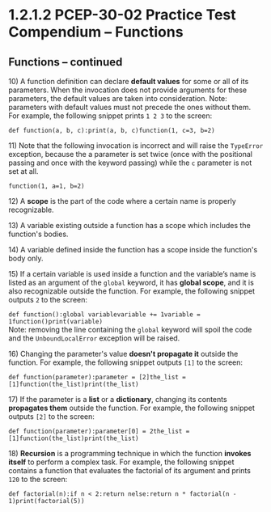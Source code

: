# 1.2.1.2 PCEP-30-02 Practice Test Compendium – Functions

## Functions – continued

10\) A function definition can declare **default values** for some or all of its parameters. When the invocation does not provide arguments for these parameters, the default values are taken into consideration. Note: parameters with default values must not precede the ones without them. For example, the following snippet prints `1 2 3` to the screen:

`def function(a, b, c):print(a, b, c)function(1, c=3, b=2)`

11\) Note that the following invocation is incorrect and will raise the `TypeError` exception, because the a parameter is set twice (once with the positional passing and once with the keyword passing) while the `c` parameter is not set at all.

`function(1, a=1, b=2)`

12\) A **scope** is the part of the code where a certain name is properly recognizable.

13\) A variable existing outside a function has a scope which includes the function's bodies.

14\) A variable defined inside the function has a scope inside the function's body only.

15\) If a certain variable is used inside a function and the variable’s name is listed as an argument of the `global` keyword, it has **global scope**, and it is also recognizable outside the function. For example, the following snippet outputs `2` to the screen:

`def function():global variablevariable += 1variable = 1function()print(variable)`\
Note: removing the line containing the `global` keyword will spoil the code and the `UnboundLocalError` exception will be raised.

16\) Changing the parameter's value **doesn't propagate it** outside the function. For example, the following snippet outputs `[1]` to the screen:

`def function(parameter):parameter = [2]the_list = [1]function(the_list)print(the_list)`

17\) If the parameter is a **list** or a **dictionary**, changing its contents **propagates them** outside the function. For example, the following snippet outputs `[2]` to the screen:

`def function(parameter):parameter[0] = 2the_list = [1]function(the_list)print(the_list)`

18\) **Recursion** is a programming technique in which the function **invokes itself** to perform a complex task. For example, the following snippet contains a function that evaluates the factorial of its argument and prints `120` to the screen:

`def factorial(n):if n < 2:return nelse:return n * factorial(n - 1)print(factorial(5))`
